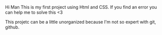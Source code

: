 Hi Man
This is my first project using Html and CSS.
If you find an error you can help me to solve this <3

This projetc can be a little unorganized because I'm not so expert with git, github.